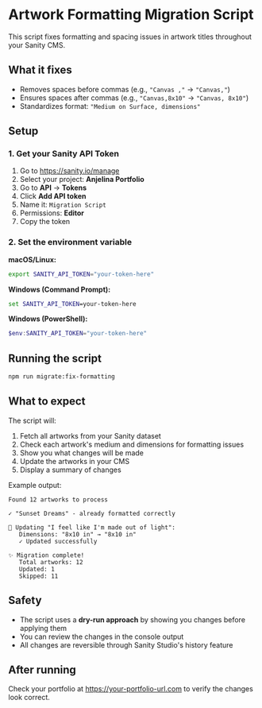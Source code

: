 # Artwork Formatting Migration Script

This script fixes formatting and spacing issues in artwork titles throughout your Sanity CMS.

## What it fixes

- Removes spaces before commas (e.g., `"Canvas ,"` → `"Canvas,"`)
- Ensures spaces after commas (e.g., `"Canvas,8x10"` → `"Canvas, 8x10"`)
- Standardizes format: `"Medium on Surface, dimensions"`

## Setup

### 1. Get your Sanity API Token

1. Go to https://sanity.io/manage
2. Select your project: **Anjelina Portfolio**
3. Go to **API** → **Tokens**
4. Click **Add API token**
5. Name it: `Migration Script`
6. Permissions: **Editor**
7. Copy the token

### 2. Set the environment variable

**macOS/Linux:**
```bash
export SANITY_API_TOKEN="your-token-here"
```

**Windows (Command Prompt):**
```cmd
set SANITY_API_TOKEN=your-token-here
```

**Windows (PowerShell):**
```powershell
$env:SANITY_API_TOKEN="your-token-here"
```

## Running the script

```bash
npm run migrate:fix-formatting
```

## What to expect

The script will:
1. Fetch all artworks from your Sanity dataset
2. Check each artwork's medium and dimensions for formatting issues
3. Show you what changes will be made
4. Update the artworks in your CMS
5. Display a summary of changes

Example output:
```
Found 12 artworks to process

✓ "Sunset Dreams" - already formatted correctly

📝 Updating "I feel like I'm made out of light":
   Dimensions: "8x10 in" → "8x10 in"
   ✓ Updated successfully

✨ Migration complete!
   Total artworks: 12
   Updated: 1
   Skipped: 11
```

## Safety

- The script uses a **dry-run approach** by showing you changes before applying them
- You can review the changes in the console output
- All changes are reversible through Sanity Studio's history feature

## After running

Check your portfolio at https://your-portfolio-url.com to verify the changes look correct.
